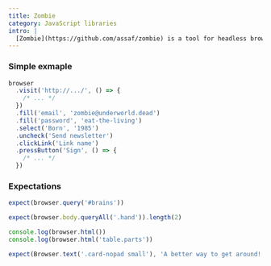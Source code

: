 ```yaml
---
title: Zombie
category: JavaScript libraries
intro: |
  [Zombie](https://github.com/assaf/zombie) is a tool for headless browser testing in Node.js.
---
```


### Simple exmaple

```js
browser
  .visit('http://.../', () => {
    /* ... */
  })
  .fill('email', 'zombie@underworld.dead')
  .fill('password', 'eat-the-living')
  .select('Born', '1985')
  .uncheck('Send newsletter')
  .clickLink('Link name')
  .pressButton('Sign', () => {
    /* ... */
  })
```

### Expectations

```js
expect(browser.query('#brains'))
```

```js
expect(browser.body.queryAll('.hand')).length(2)
```

```js
console.log(browser.html())
console.log(browser.html('table.parts'))
```

```js
expect(Browser.text('.card-nopad small'), 'A better way to get around!')
```
